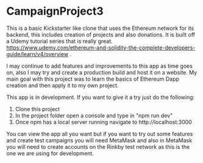 ﻿# CampaignProject3

This is a basic Kickstarter like clone that uses the Ethereum network for its backend, this includes creation of projects and also donations. It is built off a Udemy tutorial series that is really great. https://www.udemy.com/ethereum-and-solidity-the-complete-developers-guide/learn/v4/overview .

I may continue to add features and improvements to this app as time goes on, also I may try and create a production build and host it on a website. My main goal with this project was to learn the basics of Ethereum Dapp creation and then apply it to my own project. 

This app is in development. If you want to give it a try just do the following:
  1. Clone this project
  2. In the project folder open a console and type in "npm run dev"
  3. Once npm has a local server running navigate to http://localhost:3000
  
  
You can view the app all you want but if you want to try out some features and create test campaigns you will need MetaMask and also in MetaMask you will need to create accounts on the Rinkby test network as this is the one we are using for development.
